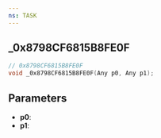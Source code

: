 ```yaml
---
ns: TASK
---
```

## _0x8798CF6815B8FE0F

```c
// 0x8798CF6815B8FE0F
void _0x8798CF6815B8FE0F(Any p0, Any p1);
```

## Parameters
* **p0**:
* **p1**:
